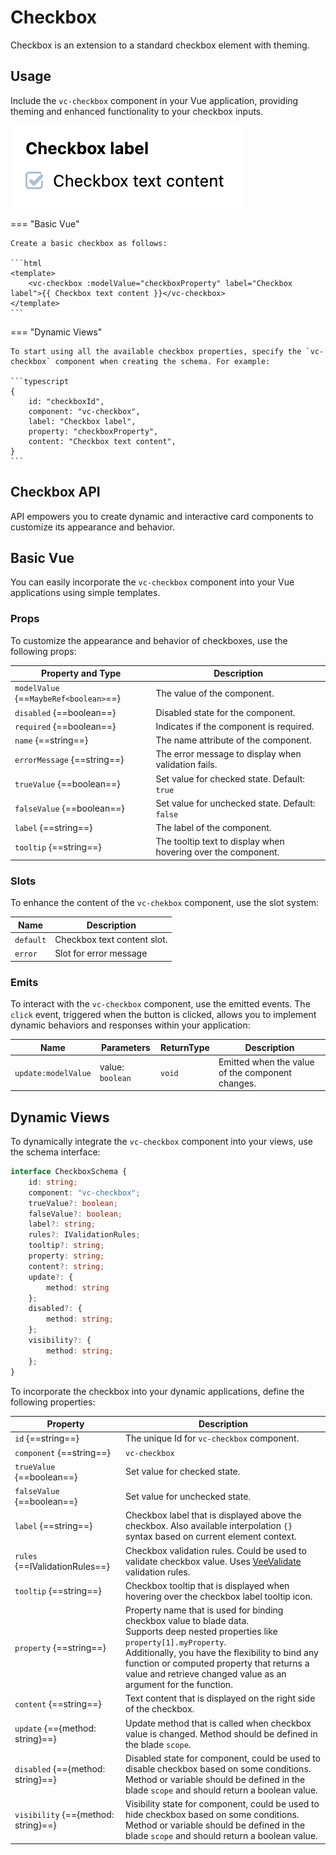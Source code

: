 # Checkbox

Checkbox is an extension to a standard checkbox element with theming.

## Usage

Include the `vc-checkbox` component in your Vue application, providing theming and enhanced functionality to your checkbox inputs.

![vc-checkbox](../../../media/vc-checkbox.png)

=== "Basic Vue"

    Create a basic checkbox as follows:

    ```html
    <template>
        <vc-checkbox :modelValue="checkboxProperty" label="Checkbox label">{{ Checkbox text content }}</vc-checkbox>
    </template>
    ```

=== "Dynamic Views"

    To start using all the available checkbox properties, specify the `vc-checkbox` component when creating the schema. For example:

    ```typescript
    {
        id: "checkboxId",
        component: "vc-checkbox",
        label: "Checkbox label",
        property: "checkboxProperty",
        content: "Checkbox text content",
    }
    ```

## Checkbox API

API empowers you to create dynamic and interactive card components to customize its appearance and behavior.

## Basic Vue

You can easily incorporate the `vc-checkbox` component into your Vue applications using simple templates.

### Props

To customize the appearance and behavior of checkboxes, use the following props:

| Property and Type                  | Description                                           |
| ---------------------------------- |  ---------------------------------------------------- |
| `modelValue` {==`MaybeRef<boolean>`==}| The value of the component.                           |
| `disabled`  {==boolean==}          | Disabled state for the component.                     |
| `required`  {==boolean==}          | Indicates if the component is required.               |
| `name` {==string==}                | The name attribute of the component.                  |
| `errorMessage` {==string==}        | The error message to display when validation fails.   |
| `trueValue` {==boolean==}          | Set value for checked state. Default: `true`          |
| `falseValue` {==boolean==}         | Set value for unchecked state. Default: `false`       |
| `label` {==string==}               | The label of the component.                           |
| `tooltip` {==string==}             | The tooltip text to display when hovering over the component. |

### Slots

To enhance the content of the `vc-chekbox` component, use the slot system:

| Name      | Description                                      |
| --------- | -------------------------------------------------|
| `default` | Checkbox text content slot.                      |
| `error`   | Slot for error message                           |

### Emits

To interact with the `vc-checkbox` component, use the emitted events. The `click` event, triggered when the button is clicked, allows you to implement dynamic behaviors and responses within your application:

| Name                | Parameters          | ReturnType | Description                                                     |
| ------------------- | -----------------   | ---------- | --------------------------------------------------------------- |
| `update:modelValue` | value: `boolean`    | `void`     | Emitted when the value of the component changes.                |

## Dynamic Views

To dynamically integrate the `vc-checkbox` component into your views, use the schema interface:

```typescript
interface CheckboxSchema {
    id: string;
    component: "vc-checkbox";
    trueValue?: boolean;
    falseValue?: boolean;
    label?: string;
    rules?: IValidationRules;
    tooltip?: string;
    property: string;
    content?: string;
    update?: {
        method: string
    };
    disabled?: {
        method: string;
    };
    visibility?: {
        method: string;
    };
}
```

To incorporate the checkbox into your dynamic applications, define the following properties:

| Property                  | Description                                                                                                                                               |
| ------------------------- |  -------------------------------------------------------------------------------------------------------------------------------------------------------- |
| `id` {==string==}         | The unique Id for `vc-checkbox` component.                                                                                                                |
| `component` {==string==}  | `vc-checkbox`                                                                                                                                             |
| `trueValue` {==boolean==} | Set value for checked state.                                                                                                                              |
| `falseValue` {==boolean==}| Set value for unchecked state.                                                                                                                            |
| `label` {==string==}      | Checkbox label that is displayed above the checkbox. Also available interpolation `{}` syntax based on current element context.                       |
| `rules` {==IValidationRules==} | Checkbox validation rules. Could be used to validate checkbox value. Uses [VeeValidate](https://vee-validate.logaretm.com/v4/) validation rules.     |
| `tooltip` {==string==}    | Checkbox tooltip that is displayed when hovering over the checkbox label tooltip icon.                                                                    |
| `property` {==string==}   | Property name that is used for binding checkbox value to blade data. <br> Supports deep nested properties like `property[1].myProperty`. <br> Additionally, you have the flexibility to bind any function or computed property that returns a value and retrieve changed value as an argument for the function.                                                                 |
| `content` {==string==}    | Text content that is displayed on the right side of the checkbox.                                                                                         |
| `update` {=={method: string}==} | Update method that is called when checkbox value is changed. Method should be defined in the blade `scope`.                                         |
| `disabled` {=={method: string}==} | Disabled state for component, could be used to disable checkbox based on some conditions. Method or variable should be defined in the blade `scope` and should return a boolean value. |
| `visibility` {=={method: string}==} | Visibility state for component, could be used to hide checkbox based on some conditions. Method or variable should be defined in the blade `scope` and should return a boolean value. |